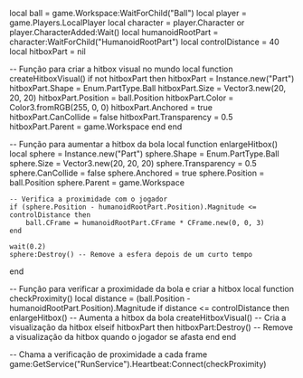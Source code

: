 local ball = game.Workspace:WaitForChild("Ball")
local player = game.Players.LocalPlayer
local character = player.Character or player.CharacterAdded:Wait()
local humanoidRootPart = character:WaitForChild("HumanoidRootPart")
local controlDistance = 40
local hitboxPart = nil

-- Função para criar a hitbox visual no mundo
local function createHitboxVisual()
    if not hitboxPart then
        hitboxPart = Instance.new("Part")
        hitboxPart.Shape = Enum.PartType.Ball
        hitboxPart.Size = Vector3.new(20, 20, 20)
        hitboxPart.Position = ball.Position
        hitboxPart.Color = Color3.fromRGB(255, 0, 0)
        hitboxPart.Anchored = true
        hitboxPart.CanCollide = false
        hitboxPart.Transparency = 0.5
        hitboxPart.Parent = game.Workspace
    end
end

-- Função para aumentar a hitbox da bola
local function enlargeHitbox()
    local sphere = Instance.new("Part")
    sphere.Shape = Enum.PartType.Ball
    sphere.Size = Vector3.new(20, 20, 20)
    sphere.Transparency = 0.5
    sphere.CanCollide = false
    sphere.Anchored = true
    sphere.Position = ball.Position
    sphere.Parent = game.Workspace

    -- Verifica a proximidade com o jogador
    if (sphere.Position - humanoidRootPart.Position).Magnitude <= controlDistance then
        ball.CFrame = humanoidRootPart.CFrame * CFrame.new(0, 0, 3)
    end

    wait(0.2)
    sphere:Destroy() -- Remove a esfera depois de um curto tempo
end

-- Função para verificar a proximidade da bola e criar a hitbox
local function checkProximity()
    local distance = (ball.Position - humanoidRootPart.Position).Magnitude
    if distance <= controlDistance then
        enlargeHitbox()   -- Aumenta a hitbox da bola
        createHitboxVisual()  -- Cria a visualização da hitbox
    elseif hitboxPart then
        hitboxPart:Destroy()  -- Remove a visualização da hitbox quando o jogador se afasta
    end
end

-- Chama a verificação de proximidade a cada frame
game:GetService("RunService").Heartbeat:Connect(checkProximity)
